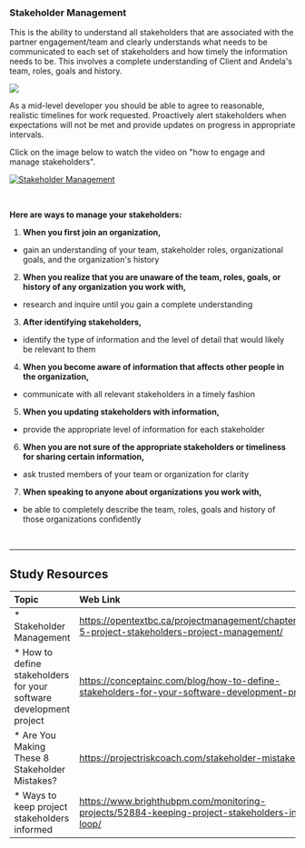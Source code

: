 ### **Stakeholder Management**
This is the ability to understand all stakeholders that are associated with the partner engagement/team and clearly understands what needs to be communicated to each set of stakeholders and how timely the information needs to be. This involves  a complete understanding of Client and Andela's team, roles, goals and history.

<img src="images/stakeholders2.jpg" />

As a mid-level developer you should be able to agree to reasonable, realistic timelines for work requested. Proactively alert stakeholders when expectations will not be met and provide updates on progress in appropriate intervals.

Click on the image below to watch the video on "how to engage and manage stakeholders".

[![Stakeholder Management](http://img.youtube.com/vi/1_U6JUxIEnc/0.jpg)](http://www.youtube.com/watch?v=1_U6JUxIEnc "Stakeholder Management")

<br />

**Here are ways to manage your stakeholders:**

1. **When you first join an organization,**
- gain an understanding of your team, stakeholder roles, organizational goals, and the organization's history
2. **When you realize that you are unaware of the team, roles, goals, or history of any organization you work with,**
- research and inquire until you gain a complete understanding
3. **After identifying stakeholders,**
- identify the type of information and the level of detail that would likely be relevant to them
4. **When you become aware of information that affects other people in the organization,**
- communicate with all relevant stakeholders in a timely fashion
5. **When you updating stakeholders with information,**
- provide the appropriate level of information for each stakeholder
6. **When you are not sure of the appropriate stakeholders or timeliness for sharing certain information,**
- ask trusted members of your team or organization for clarity
7. **When speaking to anyone about organizations you work with,**
- be able to completely describe the team, roles, goals and history of those organizations confidently


<br />

-------

Study Resources
----------------


| Topic   |  Web Link      |
|:---------|:----------|
| * Stakeholder Management|https://opentextbc.ca/projectmanagement/chapter/chapter-5-project-stakeholders-project-management/|
| * How to define stakeholders for your software development project|https://conceptainc.com/blog/how-to-define-stakeholders-for-your-software-development-project/|
| * Are You Making These 8 Stakeholder Mistakes?|https://projectriskcoach.com/stakeholder-mistakes/|
| * Ways to keep project stakeholders informed|https://www.brighthubpm.com/monitoring-projects/52884-keeping-project-stakeholders-in-the-loop/|
